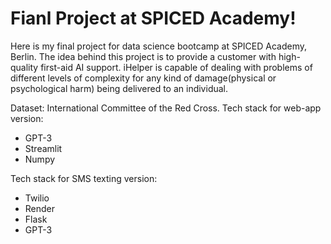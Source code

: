 # Fianl Project at SPICED Academy!
Here is my final project for data science bootcamp at SPICED Academy, Berlin. The idea behind this project is to provide a customer with high-quality first-aid AI support. iHelper is capable of dealing with problems of different levels of complexity for any kind of damage(physical or psychological harm) being delivered to an individual.

Dataset: International Committee of the Red Cross.
Tech stack for web-app version: 
- GPT-3
- Streamlit
- Numpy

Tech stack for SMS texting version: 
- Twilio
- Render
- Flask
- GPT-3

